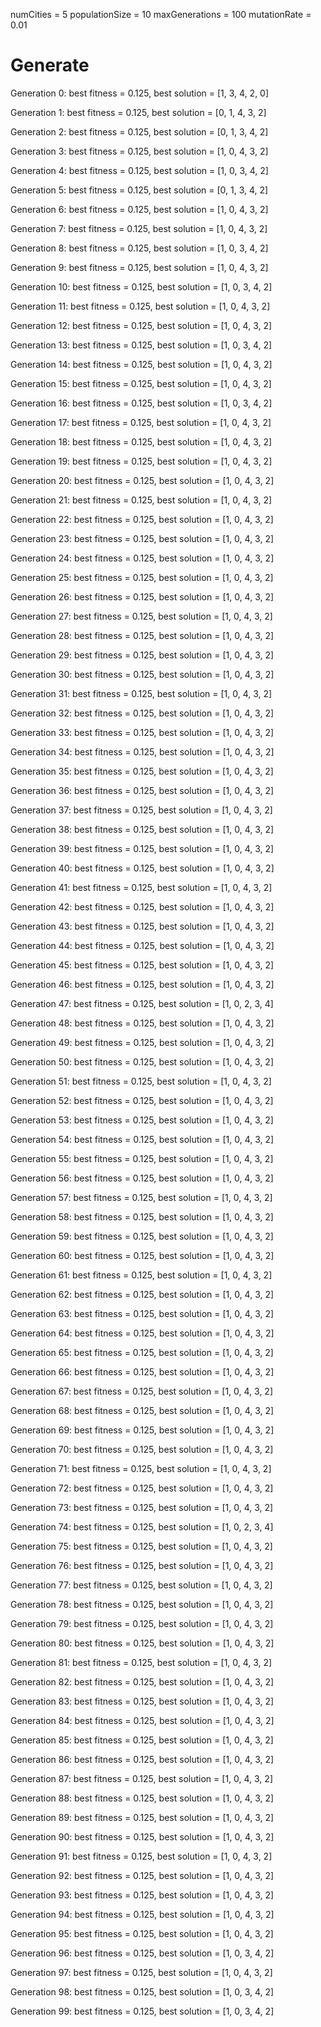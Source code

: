 numCities = 5
populationSize = 10
maxGenerations = 100
mutationRate = 0.01

# Generate
Generation 0: best fitness = 0.125, best solution = [1, 3, 4, 2, 0]

Generation 1: best fitness = 0.125, best solution = [0, 1, 4, 3, 2]

Generation 2: best fitness = 0.125, best solution = [0, 1, 3, 4, 2]

Generation 3: best fitness = 0.125, best solution = [1, 0, 4, 3, 2]

Generation 4: best fitness = 0.125, best solution = [1, 0, 3, 4, 2]

Generation 5: best fitness = 0.125, best solution = [0, 1, 3, 4, 2]

Generation 6: best fitness = 0.125, best solution = [1, 0, 4, 3, 2]

Generation 7: best fitness = 0.125, best solution = [1, 0, 4, 3, 2]

Generation 8: best fitness = 0.125, best solution = [1, 0, 3, 4, 2]

Generation 9: best fitness = 0.125, best solution = [1, 0, 4, 3, 2]

Generation 10: best fitness = 0.125, best solution = [1, 0, 3, 4, 2]

Generation 11: best fitness = 0.125, best solution = [1, 0, 4, 3, 2]

Generation 12: best fitness = 0.125, best solution = [1, 0, 4, 3, 2]

Generation 13: best fitness = 0.125, best solution = [1, 0, 3, 4, 2]

Generation 14: best fitness = 0.125, best solution = [1, 0, 4, 3, 2]

Generation 15: best fitness = 0.125, best solution = [1, 0, 4, 3, 2]

Generation 16: best fitness = 0.125, best solution = [1, 0, 3, 4, 2]

Generation 17: best fitness = 0.125, best solution = [1, 0, 4, 3, 2]

Generation 18: best fitness = 0.125, best solution = [1, 0, 4, 3, 2]

Generation 19: best fitness = 0.125, best solution = [1, 0, 4, 3, 2]

Generation 20: best fitness = 0.125, best solution = [1, 0, 4, 3, 2]

Generation 21: best fitness = 0.125, best solution = [1, 0, 4, 3, 2]

Generation 22: best fitness = 0.125, best solution = [1, 0, 4, 3, 2]

Generation 23: best fitness = 0.125, best solution = [1, 0, 4, 3, 2]

Generation 24: best fitness = 0.125, best solution = [1, 0, 4, 3, 2]

Generation 25: best fitness = 0.125, best solution = [1, 0, 4, 3, 2]

Generation 26: best fitness = 0.125, best solution = [1, 0, 4, 3, 2]

Generation 27: best fitness = 0.125, best solution = [1, 0, 4, 3, 2]

Generation 28: best fitness = 0.125, best solution = [1, 0, 4, 3, 2]

Generation 29: best fitness = 0.125, best solution = [1, 0, 4, 3, 2]

Generation 30: best fitness = 0.125, best solution = [1, 0, 4, 3, 2]

Generation 31: best fitness = 0.125, best solution = [1, 0, 4, 3, 2]

Generation 32: best fitness = 0.125, best solution = [1, 0, 4, 3, 2]

Generation 33: best fitness = 0.125, best solution = [1, 0, 4, 3, 2]

Generation 34: best fitness = 0.125, best solution = [1, 0, 4, 3, 2]

Generation 35: best fitness = 0.125, best solution = [1, 0, 4, 3, 2]

Generation 36: best fitness = 0.125, best solution = [1, 0, 4, 3, 2]

Generation 37: best fitness = 0.125, best solution = [1, 0, 4, 3, 2]

Generation 38: best fitness = 0.125, best solution = [1, 0, 4, 3, 2]

Generation 39: best fitness = 0.125, best solution = [1, 0, 4, 3, 2]

Generation 40: best fitness = 0.125, best solution = [1, 0, 4, 3, 2]

Generation 41: best fitness = 0.125, best solution = [1, 0, 4, 3, 2]

Generation 42: best fitness = 0.125, best solution = [1, 0, 4, 3, 2]

Generation 43: best fitness = 0.125, best solution = [1, 0, 4, 3, 2]

Generation 44: best fitness = 0.125, best solution = [1, 0, 4, 3, 2]

Generation 45: best fitness = 0.125, best solution = [1, 0, 4, 3, 2]

Generation 46: best fitness = 0.125, best solution = [1, 0, 4, 3, 2]

Generation 47: best fitness = 0.125, best solution = [1, 0, 2, 3, 4]

Generation 48: best fitness = 0.125, best solution = [1, 0, 4, 3, 2]

Generation 49: best fitness = 0.125, best solution = [1, 0, 4, 3, 2]

Generation 50: best fitness = 0.125, best solution = [1, 0, 4, 3, 2]

Generation 51: best fitness = 0.125, best solution = [1, 0, 4, 3, 2]

Generation 52: best fitness = 0.125, best solution = [1, 0, 4, 3, 2]

Generation 53: best fitness = 0.125, best solution = [1, 0, 4, 3, 2]

Generation 54: best fitness = 0.125, best solution = [1, 0, 4, 3, 2]

Generation 55: best fitness = 0.125, best solution = [1, 0, 4, 3, 2]

Generation 56: best fitness = 0.125, best solution = [1, 0, 4, 3, 2]

Generation 57: best fitness = 0.125, best solution = [1, 0, 4, 3, 2]

Generation 58: best fitness = 0.125, best solution = [1, 0, 4, 3, 2]

Generation 59: best fitness = 0.125, best solution = [1, 0, 4, 3, 2]

Generation 60: best fitness = 0.125, best solution = [1, 0, 4, 3, 2]

Generation 61: best fitness = 0.125, best solution = [1, 0, 4, 3, 2]

Generation 62: best fitness = 0.125, best solution = [1, 0, 4, 3, 2]

Generation 63: best fitness = 0.125, best solution = [1, 0, 4, 3, 2]

Generation 64: best fitness = 0.125, best solution = [1, 0, 4, 3, 2]

Generation 65: best fitness = 0.125, best solution = [1, 0, 4, 3, 2]

Generation 66: best fitness = 0.125, best solution = [1, 0, 4, 3, 2]

Generation 67: best fitness = 0.125, best solution = [1, 0, 4, 3, 2]

Generation 68: best fitness = 0.125, best solution = [1, 0, 4, 3, 2]

Generation 69: best fitness = 0.125, best solution = [1, 0, 4, 3, 2]

Generation 70: best fitness = 0.125, best solution = [1, 0, 4, 3, 2]

Generation 71: best fitness = 0.125, best solution = [1, 0, 4, 3, 2]

Generation 72: best fitness = 0.125, best solution = [1, 0, 4, 3, 2]

Generation 73: best fitness = 0.125, best solution = [1, 0, 4, 3, 2]

Generation 74: best fitness = 0.125, best solution = [1, 0, 2, 3, 4]

Generation 75: best fitness = 0.125, best solution = [1, 0, 4, 3, 2]

Generation 76: best fitness = 0.125, best solution = [1, 0, 4, 3, 2]

Generation 77: best fitness = 0.125, best solution = [1, 0, 4, 3, 2]

Generation 78: best fitness = 0.125, best solution = [1, 0, 4, 3, 2]

Generation 79: best fitness = 0.125, best solution = [1, 0, 4, 3, 2]

Generation 80: best fitness = 0.125, best solution = [1, 0, 4, 3, 2]

Generation 81: best fitness = 0.125, best solution = [1, 0, 4, 3, 2]

Generation 82: best fitness = 0.125, best solution = [1, 0, 4, 3, 2]

Generation 83: best fitness = 0.125, best solution = [1, 0, 4, 3, 2]

Generation 84: best fitness = 0.125, best solution = [1, 0, 4, 3, 2]

Generation 85: best fitness = 0.125, best solution = [1, 0, 4, 3, 2]

Generation 86: best fitness = 0.125, best solution = [1, 0, 4, 3, 2]

Generation 87: best fitness = 0.125, best solution = [1, 0, 4, 3, 2]

Generation 88: best fitness = 0.125, best solution = [1, 0, 4, 3, 2]

Generation 89: best fitness = 0.125, best solution = [1, 0, 4, 3, 2]

Generation 90: best fitness = 0.125, best solution = [1, 0, 4, 3, 2]

Generation 91: best fitness = 0.125, best solution = [1, 0, 4, 3, 2]

Generation 92: best fitness = 0.125, best solution = [1, 0, 4, 3, 2]

Generation 93: best fitness = 0.125, best solution = [1, 0, 4, 3, 2]

Generation 94: best fitness = 0.125, best solution = [1, 0, 4, 3, 2]

Generation 95: best fitness = 0.125, best solution = [1, 0, 4, 3, 2]

Generation 96: best fitness = 0.125, best solution = [1, 0, 3, 4, 2]

Generation 97: best fitness = 0.125, best solution = [1, 0, 4, 3, 2]

Generation 98: best fitness = 0.125, best solution = [1, 0, 3, 4, 2]

Generation 99: best fitness = 0.125, best solution = [1, 0, 3, 4, 2]
